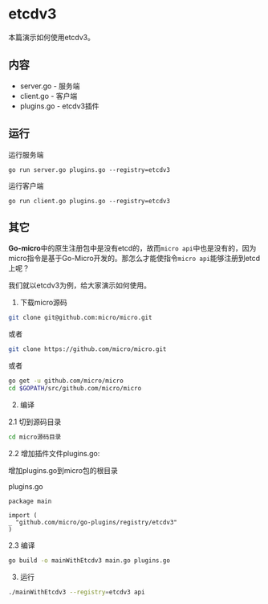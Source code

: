 # etcdv3

本篇演示如何使用etcdv3。

## 内容

- server.go - 服务端
- client.go - 客户端
- plugins.go - etcdv3插件

## 运行

运行服务端

```shell
go run server.go plugins.go --registry=etcdv3
```

运行客户端

```shell
go run client.go plugins.go --registry=etcdv3
```

## 其它

**Go-micro**中的原生注册包中是没有etcd的，故而`micro api`中也是没有的，因为micro指令是基于Go-Micro开发的。那怎么才能使指令`micro api`能够注册到etcd上呢？

我们就以etcdv3为例，给大家演示如何使用。

1. 下载micro源码

```bash
git clone git@github.com:micro/micro.git
```

或者

```bash
git clone https://github.com/micro/micro.git
```

或者

```bash
go get -u github.com/micro/micro
cd $GOPATH/src/github.com/micro/micro
```

2. 编译

2.1 切到源码目录

```bash
cd micro源码目录
```

2.2 增加插件文件plugins.go:

增加plugins.go到micro包的根目录

plugins.go

```golang
package main

import (
_ "github.com/micro/go-plugins/registry/etcdv3"
)
```

2.3 编译

```bash
go build -o mainWithEtcdv3 main.go plugins.go 
```

3. 运行

```bash
./mainWithEtcdv3 --registry=etcdv3 api
```
